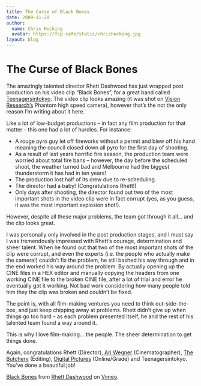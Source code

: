 ```yaml
---
title: The Curse of Black Bones
date: 2009-11-20
author:
  name: Chris Hocking
  avatar: https://fcp.cafe/static/chrishocking.jpg
layout: blog
---
```

# The Curse of Black Bones

The amazingly talented director Rhett Dashwood has just wrapped post production on his video clip “Black Bones”, for a great band called [Teenagersintokyo](http://www.teenagersintokyo.com/ "Teenagersintokoyo"). The video clip looks amazing (it was shot on [Vision Research’s](http://www.visionresearch.com/ "Vision Research") Phantom high speed camera), however that’s the not the only reason I’m writing about it here.

Like a lot of low-budget productions – in fact any film production for that matter – this one had a lot of hurdles. For instance:

- A rouge pyro guy let off fireworks without a permit and blew off his hand meaning the council closed down all pyro for the first day of shooting.
- As a result of last years horrific fire season, the production team were worried about total fire bans – however, the day before the scheduled shoot, the weather turned bad and Melbourne had the biggest thunderstorm it has had in ten years!
- The production lost half of its crew due to re-scheduling.
- The director had a baby! (Congratulations Rhett!)
- Only days after shooting, the director found out two of the most important shots in the video clip were in fact corrupt (yes, as you guess, it was the most important explosion shot!).

However, despite all these major problems, the team got through it all… and the clip looks great.

I was personally only involved in the post production stages, and I must say I was tremendously impressed with Rhett’s courage, determination and sheer talent. When he found out that two of the most important shots of the clip were corrupt, and even the experts (i.e. the people who actually make the camera!) couldn’t fix the problem, he still bashed his way through and in the end worked his way around the problem. By actually opening up the CINE files in a HEX editor and manually copying the headers from one working CINE file to the broken CINE file, after a lot of trial and error he eventually got it working. Not bad work considering how many people told him they the clip was broken and couldn’t be fixed.

The point is, with all film-making ventures you need to think out-side-the-box, and just keep chipping away at problems. Rhett didn’t give up when things go too hard – as each problem presented itself, he and the rest of his talented team found a way around it.

This is why I love film-making… the people. The sheer determination to get things done.

Again, congratulations Rhett (Director), [Ari Wegner](http://www.ariwegner.com/ "Ari Wegner") (Cinematographer), [The Butchery](http://www.thebutchery.com.au/ "Jack Hutchings") (Editing), [Digital Pictures](http://www.digitalpictures.com.au "Digital Pictures") (Online/Grade) and Teenagersintokyo. You’ve done a beautiful job!

[Black Bones](https://vimeo.com/7715536) from [Rhett Dashwood](https://vimeo.com/rhett) on [Vimeo](https://vimeo.com).